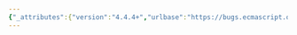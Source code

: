 ```yaml
---
{"_attributes":{"version":"4.4.4+","urlbase":"https://bugs.ecmascript.org/","maintainer":"dherman@mozilla.com"},"bug":{"bug_id":3808,"creation_ts":"2015-02-09 20:43:00 -0800","short_desc":"9.5: Notes for Proxy internal methods don't mention every enforced invariant","delta_ts":"2015-02-12 12:17:37 -0800","product":"Draft for 6th Edition","component":"editorial issue","version":"Rev 32: February 2, 2015 Draft","rep_platform":"All","op_sys":"All","bug_status":"RESOLVED","resolution":"FIXED","priority":"Normal","bug_severity":"trivial","everconfirmed":true,"reporter":{"uid":"leonarnott","name":"Leon Arnott"},"assigned_to":{"uid":"allen","name":"Allen Wirfs-Brock"},"long_desc":[{"commentid":12278,"comment_count":0,"who":{"uid":"leonarnott","name":"Leon Arnott"},"bug_when":"2015-02-09 20:43:13 -0800","thetext":"In [9.5.9](https://people.mozilla.org/~jorendorff/es6-draft.html#sec-proxy-object-internal-methods-and-internal-slots-set-p-v-receiver), the informative note for Proxy [[Set]] mentions only two invariants. However, in [6.1.7.3](https://people.mozilla.org/~jorendorff/es6-draft.html#sec-invariants-of-the-essential-internal-methods), a third invariant (that the return type of the handler must be boolean) is mentioned. The 9.5.9 note should mention this as well.\n\n9.5.4, 9.5.6, 9.5.7 and 9.5.10 have this issue as well, and maybe others.\n\nAlso, the 9.5.10 text \"A property cannot be deleted, if it exists as a non-configurable own property of the target object.\" seems only nominally correct: the algorithm itself doesn't prevent properties from being deleted except as a result of calling Ordinary Object [[Delete]].\n\nAlso, the 9.5.5 text \"The result of [[GetOwnProperty]] can be applied to the target object using [[DefineOwnProperty]] and will not throw an exception.\" doesn't seem to be an invariant mentioned at all in 6.1.7.3."},{"commentid":12296,"comment_count":1,"who":{"uid":"allen","name":"Allen Wirfs-Brock"},"bug_when":"2015-02-10 14:35:43 -0800","thetext":"foxed in rev33 editor's draft\n\n(In reply to Leon Arnott from comment #0)\n> In\n> [9.5.9](https://people.mozilla.org/~jorendorff/es6-draft.html#sec-proxy-\n> object-internal-methods-and-internal-slots-set-p-v-receiver), the\n> informative note for Proxy [[Set]] mentions only two invariants. However, in\n> [6.1.7.3](https://people.mozilla.org/~jorendorff/es6-draft.html#sec-\n> invariants-of-the-essential-internal-methods), a third invariant (that the\n> return type of the handler must be boolean) is mentioned. The 9.5.9 note\n> should mention this as well.\n> \n> 9.5.4, 9.5.6, 9.5.7 and 9.5.10 have this issue as well, and maybe others.\n\nadded bullet item about boolean result\n\n\n> \n> Also, the 9.5.10 text \"A property cannot be deleted, if it exists as a\n> non-configurable own property of the target object.\" seems only nominally\n> correct: the algorithm itself doesn't prevent properties from being deleted\n> except as a result of calling Ordinary Object [[Delete]].\n\nchanged the text to \"...cannot be reported as deleted...\" which is what 9.5.10 actually enforces.\n\n\n> \n> Also, the 9.5.5 text \"The result of [[GetOwnProperty]] can be applied to the\n> target object using [[DefineOwnProperty]] and will not throw an exception.\"\n> doesn't seem to be an invariant mentioned at all in 6.1.7.3.\n\nI agree, this isn't really correct.  Deleted that bullet item"},{"commentid":12413,"comment_count":2,"who":{"uid":"allen","name":"Allen Wirfs-Brock"},"bug_when":"2015-02-12 12:17:37 -0800","thetext":"fixed in rev33"}]}}
---
```

